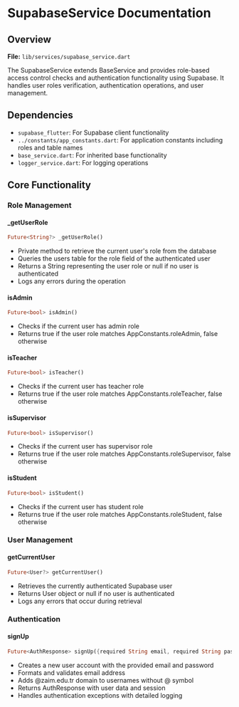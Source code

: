 # SupabaseService Documentation

## Overview
**File:** `lib/services/supabase_service.dart`

The SupabaseService extends BaseService and provides role-based access control checks and authentication functionality using Supabase. It handles user roles verification, authentication operations, and user management.

## Dependencies
- `supabase_flutter`: For Supabase client functionality
- `../constants/app_constants.dart`: For application constants including roles and table names
- `base_service.dart`: For inherited base functionality
- `logger_service.dart`: For logging operations

## Core Functionality

### Role Management

#### _getUserRole
```dart
Future<String?> _getUserRole()
```
- Private method to retrieve the current user's role from the database
- Queries the users table for the role field of the authenticated user
- Returns a String representing the user role or null if no user is authenticated
- Logs any errors during the operation

#### isAdmin
```dart
Future<bool> isAdmin()
```
- Checks if the current user has admin role
- Returns true if the user role matches AppConstants.roleAdmin, false otherwise

#### isTeacher
```dart
Future<bool> isTeacher()
```
- Checks if the current user has teacher role
- Returns true if the user role matches AppConstants.roleTeacher, false otherwise

#### isSupervisor
```dart
Future<bool> isSupervisor()
```
- Checks if the current user has supervisor role
- Returns true if the user role matches AppConstants.roleSupervisor, false otherwise

#### isStudent
```dart
Future<bool> isStudent()
```
- Checks if the current user has student role
- Returns true if the user role matches AppConstants.roleStudent, false otherwise

### User Management

#### getCurrentUser
```dart
Future<User?> getCurrentUser()
```
- Retrieves the currently authenticated Supabase user
- Returns User object or null if no user is authenticated
- Logs any errors that occur during retrieval

### Authentication

#### signUp
```dart
Future<AuthResponse> signUp({required String email, required String password})
```
- Creates a new user account with the provided email and password
- Formats and validates email address
- Adds @zaim.edu.tr domain to usernames without @ symbol
- Returns AuthResponse with user data and session
- Handles authentication exceptions with detailed logging

